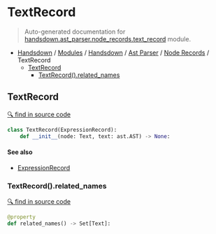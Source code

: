 # TextRecord

> Auto-generated documentation for [handsdown.ast_parser.node_records.text_record](https://github.com/vemel/handsdown/blob/master/handsdown/ast_parser/node_records/text_record.py) module.

- [Handsdown](../../../README.md#-handsdown---python-documentation-generator) / [Modules](../../../MODULES.md#modules) / [Handsdown](../../index.md#handsdown) / [Ast Parser](../index.md#ast-parser) / [Node Records](index.md#node-records) / TextRecord
    - [TextRecord](#textrecord)
        - [TextRecord().related_names](#textrecordrelated_names)

## TextRecord

[🔍 find in source code](https://github.com/vemel/handsdown/blob/master/handsdown/ast_parser/node_records/text_record.py#L11)

```python
class TextRecord(ExpressionRecord):
    def __init__(node: Text, text: ast.AST) -> None:
```

#### See also

- [ExpressionRecord](expression_record.md#expressionrecord)

### TextRecord().related_names

[🔍 find in source code](https://github.com/vemel/handsdown/blob/master/handsdown/ast_parser/node_records/text_record.py#L20)

```python
@property
def related_names() -> Set[Text]:
```
